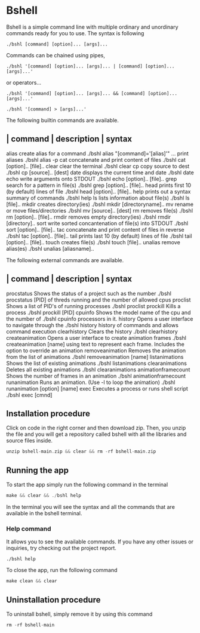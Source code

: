 # Bshell

Bshell is a simple command line with multiple ordinary and unordinary commands
ready for you to use. The syntax is following

    ./bshl [command] [option]... [args]...

Commands can be chained using pipes,

    ./bshl '[command] [option]... [args]... | [command] [option]... [args]...'

or operators...

    ./bshl '[command] [option]... [args]... && [command] [option]... [args]...'

    ./bshl '[command] > [args]...'

The following builtin commands are available.

|  command           |  description                                        |  syntax
-----------------------------------------------------------------------------------------------
   alias                create alias for a command                            ./bshl alias "[command]='[alias]'" ...
                        print aliases                                         ./bshl alias -p
   cat                  concatenate and print content of files                ./bshl cat [option].. [file]..
   clear                clear the terminal                                    ./bshl clear
   cp                   copy source to dest                                   ./bshl cp [source].. [dest]
   date                 displays the current time and date                    ./bshl date
   echo                 write arguments onto STDOUT                           ./bshl echo [option].. [file]..
   grep                 search for a pattern in file(s)                       ./bshl grep [option].. [file]..
   head                 prints first 10 (by default) lines of file            ./bshl head [option].. [file]..
   help                 prints out a syntax summary of commands               ./bshl help
   ls                   lists information about file(s)                       ./bshl ls [file]..
   mkdir                creates directory(ies)                                ./bshl mkdir [directoryname]..
   mv                   rename or move files/directories                      ./bshl mv [source].. [dest]
   rm                   removes file(s)                                       ./bshl rm [option].. [file]..
   rmdir                removes empty directory(ies)                          ./bshl rmdir [directory]..
   sort                 write sorted concantenation of file(s) into STDOUT    ./bshl sort [option].. [file]..
   tac                  concatenate and print content of files in reverse     ./bshl tac [option].. [file]..
   tail                 prints last 10 (by default) lines of file             ./bshl tail [option].. [file]..
   touch                creates file(s)                                       ./bshl touch [file]..
   unalias              remove alias(es)                                      ./bshl unalias [aliasname]..
   
The following external commands are available.

|  command           |  description                                        |  syntax
-----------------------------------------------------------------------------------------------
   procstatus           Shows the status of a project such as the number      ./bshl procstatus [PID]
                        of threds running and the number of allowed cpus
   proclist             Shows a list of PID's of running processes            ./bshl proclist
   prockill             Kills a process                                       ./bshl prockill [PID]
   cpuinfo              Shows the model name of the cpu and the number of     ./bshl cpuinfo
                        processors in it.
   history              Opens a user interface to navigate through the        ./bshl history
                        history of commands and allows command execution
   clearhistory         Clears the history                                    ./bshl clearhistory
   createanimation      Opens a user interface to create animation frames     ./bshl createanimation [name]
                        using text to represent each frame. Includes the
                        option to override an animation
   removeanimation      Removes the animation from the list of animations     ./bshl removeanimation [name]
   listanimations       Shows the list of existing animations                 ./bshl listanimations
   clearanimations      Deletes all existing animations                       ./bshl clearanimations
   animationframecount  Shows the number of frames in an animation            ./bshl animationframecount
   runanimation         Runs an animation. (Use -l to loop the animation)     ./bshl runanimation [option] [name]
   exec                 Executes a process or runs shell script               ./bshl exec [cmnd]

## Installation procedure

Click on code in the right corner and then download zip. Then, you unzip the file and you will get a repository called bshell with all the libraries and source files inside.

```c
unzip bshell-main.zip && clear && rm -rf bshell-main.zip
```

## Running the app

To start the app simply run the following command in the terminal

```c
make && clear && ./bshl help
```

In the terminal you will see the syntax and all the commands that are available in the bshell terminal. 

### Help command

It allows you to see the available commands. If you have any other issues or inquiries, try checking out the project report.

```
./bshl help
````

To close the app, run the following command

```c
make clean && clear
```

## Uninstallation procedure

To uninstall bshell, simply remove it by using this command

```c
rm -rf bshell-main
```


